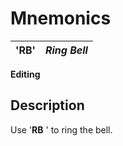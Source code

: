 # Mnemonics

**'RB'** |  **_Ring Bell_**  
---|---  
  
**Editing**

##  Description

Use '**RB** ' to ring the bell.
